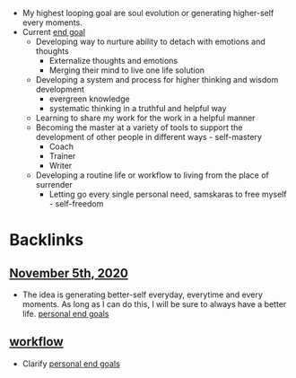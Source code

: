 - My highest looping goal are soul evolution or generating higher-self every moments.
- Current [end goal](<end goal.md>)
    - Developing way to nurture ability to detach with emotions and thoughts
        - Externalize thoughts and emotions
        - Merging their mind to live one life solution
    - Developing a system and process for higher thinking and wisdom development
        - evergreen knowledge
        - systematic thinking in a truthful and helpful way
    - Learning to share my work for the work in a helpful manner
    - Becoming the master at a variety of tools to support the development of other people in different ways - self-mastery
        - Coach
        - Trainer
        - Writer
    - Developing a routine life or workflow to living from the place of surrender
        - Letting go every single personal need, samskaras to free myself - self-freedom

# Backlinks
## [November 5th, 2020](<November 5th, 2020.md>)
- The idea is generating better-self everyday, everytime and every moments. As long as I can do this, I will be sure to always have a better life. [personal end goals](<personal end goals.md>)

## [workflow](<workflow.md>)
- Clarify [personal end goals](<personal end goals.md>)

